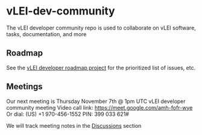 # vLEI-dev-community
The vLEI developer community repo is used to collaborate on vLEI software, tasks, documentation, and more

## Roadmap
See the [vLEI developer roadmap project](https://github.com/orgs/GLEIF-IT/projects/10) for the prioritized list of issues, etc.

## Meetings
Our next meeting is Thursday November 7th @ 1pm UTC vLEI developer community meeting
Video call link: https://meet.google.com/amh-fofr-wye
Or dial: ‪(US) +1 970-456-1552‬ PIN: ‪399 033 621‬#

We will track meeting notes in the [Discussions](https://github.com/GLEIF-IT/vLEI-dev-community/discussions) section
